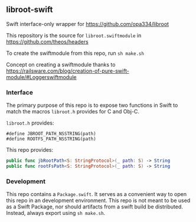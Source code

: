 ## libroot-swift

Swift interface-only wrapper for https://github.com/opa334/libroot

This repository is the source for `libroot.swiftmodule` in https://github.com/theos/headers

To create the swiftmodule from this repo, run `sh make.sh`

Concept on creating a swiftmodule thanks to https://railsware.com/blog/creation-of-pure-swift-module/#Loggerswiftmodule

### Interface

The primary purpose of this repo is to expose two functions in Swift to match the macros `libroot.h` provides for C and Obj-C.

`libroot.h` provides:

```objc
#define JBROOT_PATH_NSSTRING(path)
#define ROOTFS_PATH_NSSTRING(path)
```

This repo provides:

```swift
public func jbRootPath<S: StringProtocol>(_ path: S) -> String
public func rootFsPath<S: StringProtocol>(_ path: S) -> String
```

### Development

This repo contains a `Package.swift`. It serves as a convenient way to open this repo in an development environment.
This repo is not meant to be used as a Swift Package, nor should artifacts from a swift build be distributed.
Instead, always export using `sh make.sh`.

